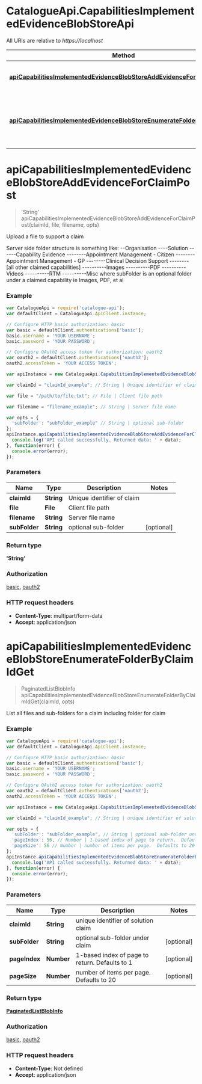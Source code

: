 # CatalogueApi.CapabilitiesImplementedEvidenceBlobStoreApi

All URIs are relative to *https://localhost*

Method | HTTP request | Description
------------- | ------------- | -------------
[**apiCapabilitiesImplementedEvidenceBlobStoreAddEvidenceForClaimPost**](CapabilitiesImplementedEvidenceBlobStoreApi.md#apiCapabilitiesImplementedEvidenceBlobStoreAddEvidenceForClaimPost) | **POST** /api/CapabilitiesImplementedEvidenceBlobStore/AddEvidenceForClaim | Upload a file to support a claim
[**apiCapabilitiesImplementedEvidenceBlobStoreEnumerateFolderByClaimIdGet**](CapabilitiesImplementedEvidenceBlobStoreApi.md#apiCapabilitiesImplementedEvidenceBlobStoreEnumerateFolderByClaimIdGet) | **GET** /api/CapabilitiesImplementedEvidenceBlobStore/EnumerateFolder/{claimId} | List all files and sub-folders for a claim including folder for claim


<a name="apiCapabilitiesImplementedEvidenceBlobStoreAddEvidenceForClaimPost"></a>
# **apiCapabilitiesImplementedEvidenceBlobStoreAddEvidenceForClaimPost**
> &#39;String&#39; apiCapabilitiesImplementedEvidenceBlobStoreAddEvidenceForClaimPost(claimId, file, filename, opts)

Upload a file to support a claim

Server side folder structure is something like:  --Organisation  ----Solution  ------Capability Evidence  --------Appointment Management - Citizen  --------Appointment Management - GP  --------Clinical Decision Support  --------[all other claimed capabilities]  ----------Images  ----------PDF  ----------Videos  ----------RTM  ----------Misc                where subFolder is an optional folder under a claimed capability ie Images, PDF, et al

### Example
```javascript
var CatalogueApi = require('catalogue-api');
var defaultClient = CatalogueApi.ApiClient.instance;

// Configure HTTP basic authorization: basic
var basic = defaultClient.authentications['basic'];
basic.username = 'YOUR USERNAME';
basic.password = 'YOUR PASSWORD';

// Configure OAuth2 access token for authorization: oauth2
var oauth2 = defaultClient.authentications['oauth2'];
oauth2.accessToken = 'YOUR ACCESS TOKEN';

var apiInstance = new CatalogueApi.CapabilitiesImplementedEvidenceBlobStoreApi();

var claimId = "claimId_example"; // String | Unique identifier of claim

var file = "/path/to/file.txt"; // File | Client file path

var filename = "filename_example"; // String | Server file name

var opts = { 
  'subFolder': "subFolder_example" // String | optional sub-folder
};
apiInstance.apiCapabilitiesImplementedEvidenceBlobStoreAddEvidenceForClaimPost(claimId, file, filename, opts).then(function(data) {
  console.log('API called successfully. Returned data: ' + data);
}, function(error) {
  console.error(error);
});

```

### Parameters

Name | Type | Description  | Notes
------------- | ------------- | ------------- | -------------
 **claimId** | **String**| Unique identifier of claim | 
 **file** | **File**| Client file path | 
 **filename** | **String**| Server file name | 
 **subFolder** | **String**| optional sub-folder | [optional] 

### Return type

**&#39;String&#39;**

### Authorization

[basic](../README.md#basic), [oauth2](../README.md#oauth2)

### HTTP request headers

 - **Content-Type**: multipart/form-data
 - **Accept**: application/json

<a name="apiCapabilitiesImplementedEvidenceBlobStoreEnumerateFolderByClaimIdGet"></a>
# **apiCapabilitiesImplementedEvidenceBlobStoreEnumerateFolderByClaimIdGet**
> PaginatedListBlobInfo apiCapabilitiesImplementedEvidenceBlobStoreEnumerateFolderByClaimIdGet(claimId, opts)

List all files and sub-folders for a claim including folder for claim

### Example
```javascript
var CatalogueApi = require('catalogue-api');
var defaultClient = CatalogueApi.ApiClient.instance;

// Configure HTTP basic authorization: basic
var basic = defaultClient.authentications['basic'];
basic.username = 'YOUR USERNAME';
basic.password = 'YOUR PASSWORD';

// Configure OAuth2 access token for authorization: oauth2
var oauth2 = defaultClient.authentications['oauth2'];
oauth2.accessToken = 'YOUR ACCESS TOKEN';

var apiInstance = new CatalogueApi.CapabilitiesImplementedEvidenceBlobStoreApi();

var claimId = "claimId_example"; // String | unique identifier of solution claim

var opts = { 
  'subFolder': "subFolder_example", // String | optional sub-folder under claim
  'pageIndex': 56, // Number | 1-based index of page to return.  Defaults to 1
  'pageSize': 56 // Number | number of items per page.  Defaults to 20
};
apiInstance.apiCapabilitiesImplementedEvidenceBlobStoreEnumerateFolderByClaimIdGet(claimId, opts).then(function(data) {
  console.log('API called successfully. Returned data: ' + data);
}, function(error) {
  console.error(error);
});

```

### Parameters

Name | Type | Description  | Notes
------------- | ------------- | ------------- | -------------
 **claimId** | **String**| unique identifier of solution claim | 
 **subFolder** | **String**| optional sub-folder under claim | [optional] 
 **pageIndex** | **Number**| 1-based index of page to return.  Defaults to 1 | [optional] 
 **pageSize** | **Number**| number of items per page.  Defaults to 20 | [optional] 

### Return type

[**PaginatedListBlobInfo**](PaginatedListBlobInfo.md)

### Authorization

[basic](../README.md#basic), [oauth2](../README.md#oauth2)

### HTTP request headers

 - **Content-Type**: Not defined
 - **Accept**: application/json

